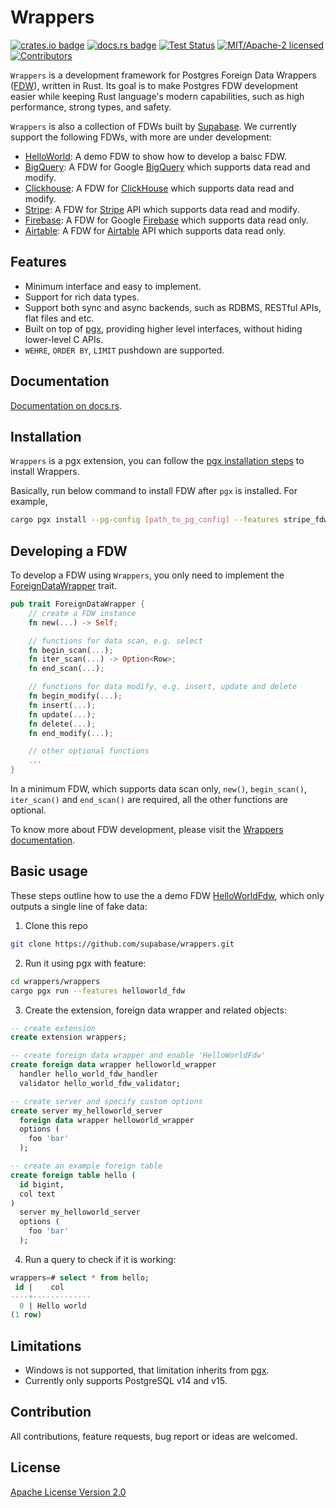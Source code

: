 # Wrappers

[![crates.io badge](https://img.shields.io/crates/v/supabase-wrappers.svg)](https://crates.io/crates/supabase-wrappers)
[![docs.rs badge](https://docs.rs/supabase-wrappers/badge.svg)](https://docs.rs/supabase-wrappers)
[![Test Status](https://img.shields.io/github/workflow/status/supabase/wrappers/Test%20Wrappers)](https://github.com/supabase/wrappers/actions/workflows/test_wrappers.yml)
[![MIT/Apache-2 licensed](https://img.shields.io/crates/l/supabase-wrappers.svg)](./LICENSE)
[![Contributors](https://img.shields.io/github/contributors/supabase/wrappers)](https://github.com/supabase/wrappers/graphs/contributors)

`Wrappers` is a development framework for Postgres Foreign Data Wrappers ([FDW](https://wiki.postgresql.org/wiki/Foreign_data_wrappers)), written in Rust. Its goal is to make Postgres FDW development easier while keeping Rust language's modern capabilities, such as high performance, strong types, and safety.

`Wrappers` is also a collection of FDWs built by [Supabase](https://www.supabase.com). We currently support the following FDWs, with more are under development:

- [HelloWorld](./wrappers/src/fdw/helloworld_fdw): A demo FDW to show how to develop a baisc FDW.
- [BigQuery](./wrappers/src/fdw/bigquery_fdw): A FDW for Google [BigQuery](https://cloud.google.com/bigquery) which supports data read and modify.
- [Clickhouse](./wrappers/src/fdw/clickhouse_fdw): A FDW for [ClickHouse](https://clickhouse.com/) which supports data read and modify.
- [Stripe](./wrappers/src/fdw/stripe_fdw): A FDW for [Stripe](https://stripe.com/) API which supports data read and modify.
- [Firebase](./wrappers/src/fdw/firebase_fdw): A FDW for Google [Firebase](https://firebase.google.com/) which supports data read only.
- [Airtable](./wrappers/src/fdw/airtable_fdw): A FDW for [Airtable](https://airtable.com/) API which supports data read only.

## Features

- Minimum interface and easy to implement.
- Support for rich data types.
- Support both sync and async backends, such as RDBMS, RESTful APIs, flat files and etc.
- Built on top of [pgx](https://github.com/tcdi/pgx), providing higher level interfaces, without hiding lower-level C APIs.
- `WEHRE`, `ORDER BY`, `LIMIT` pushdown are supported.

## Documentation

[Documentation on docs.rs](https://docs.rs/supabase-wrappers/latest/supabase_wrappers/).

## Installation

`Wrappers` is a pgx extension, you can follow the [pgx installation steps](https://github.com/tcdi/pgx#system-requirements) to install Wrappers.

Basically, run below command to install FDW after `pgx` is installed. For example,

```bash
cargo pgx install --pg-config [path_to_pg_config] --features stripe_fdw
```

## Developing a FDW

To develop a FDW using `Wrappers`, you only need to implement the [ForeignDataWrapper](./supabase-wrappers/src/interface.rs) trait.

```rust
pub trait ForeignDataWrapper {
    // create a FDW instance
    fn new(...) -> Self;

    // functions for data scan, e.g. select
    fn begin_scan(...);
    fn iter_scan(...) -> Option<Row>;
    fn end_scan(...);

    // functions for data modify, e.g. insert, update and delete
    fn begin_modify(...);
    fn insert(...);
    fn update(...);
    fn delete(...);
    fn end_modify(...);

    // other optional functions
    ...
}
```

In a minimum FDW, which supports data scan only, `new()`, `begin_scan()`, `iter_scan()` and `end_scan()` are required, all the other functions are optional.

To know more about FDW development, please visit the [Wrappers documentation](https://docs.rs/supabase-wrappers/latest/supabase_wrappers/).

## Basic usage

These steps outline how to use the a demo FDW [HelloWorldFdw](./wrappers/src/fdw/helloworld_fdw), which only outputs a single line of fake data:

1. Clone this repo

```bash
git clone https://github.com/supabase/wrappers.git
```

2. Run it using pgx with feature:

```bash
cd wrappers/wrappers
cargo pgx run --features helloworld_fdw
```

3. Create the extension, foreign data wrapper and related objects:

```sql
-- create extension
create extension wrappers;

-- create foreign data wrapper and enable 'HelloWorldFdw'
create foreign data wrapper helloworld_wrapper
  handler hello_world_fdw_handler
  validator hello_world_fdw_validator;

-- create server and specify custom options
create server my_helloworld_server
  foreign data wrapper helloworld_wrapper
  options (
    foo 'bar'
  );

-- create an example foreign table
create foreign table hello (
  id bigint,
  col text
)
  server my_helloworld_server
  options (
    foo 'bar'
  );
```

4. Run a query to check if it is working:

```sql
wrappers=# select * from hello;
 id |    col
----+-------------
  0 | Hello world
(1 row)
```

## Limitations

- Windows is not supported, that limitation inherits from [pgx](https://github.com/tcdi/pgx).
- Currently only supports PostgreSQL v14 and v15.

## Contribution

All contributions, feature requests, bug report or ideas are welcomed.

## License

[Apache License Version 2.0](./LICENSE)

